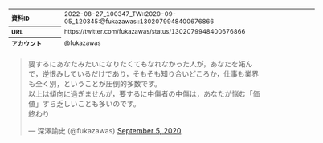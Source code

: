 <table style="font-size: 9pt; width: 610px; margin-bottom: 20px; height: 80px;">
<tbody>
    <tr>
        <th align=left>資料ID</th>
        <td align=left>2022-08-27_100347_TW::2020-09-05_120345:@fukazawas::1302079948400676866</td>
    </tr>
    <tr>
        <th align=left>URL</th>
        <td align=left>https://twitter.com/fukazawas/status/1302079948400676866</td>
    </tr>
    <tr>
        <th align=left>アカウント</th>
        <td align=left>@fukazawas</td>
    </tr>
    <tr>
        <th align=left>ユーザ名</th>
        <td align=left>深澤諭史</td>
    </tr>
    <tr>
        <th align=left>ツイートの記録日時</th>
        <td align=left>2022-08-27_100347_</td>
    </tr>
</tbody>
</table>
<blockquote class="twitter-tweet" data-width="450"  data-lang="ja"><p lang="ja" dir="ltr">要するにあなたみたいになりたくてもなれなかった人が，あなたを妬んで，逆恨みしているだけであり，そもそも知り合いどころか，仕事も業界も全く別，ということが圧倒的多数です。<br>以上は傾向に過ぎませんが，要するに中傷者の中傷は，あなたが悩む「価値」すら乏しいことも多いのです。<br>終わり</p>&mdash; 深澤諭史 (@fukazawas) <a href="https://twitter.com/fukazawas/status/1302079948400676866?ref_src=twsrc%5Etfw">September 5, 2020</a></blockquote>
<script async src="https://platform.twitter.com/widgets.js" charset="utf-8"></script>


